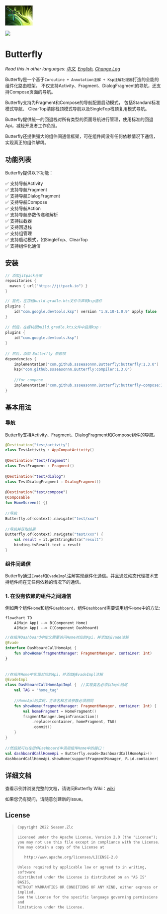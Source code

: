 ![](Butterfly.png)

[![](https://jitpack.io/v/ssseasonnn/Butterfly.svg)](https://jitpack.io/#ssseasonnn/Butterfly)

# Butterfly

*Read this in other languages: [中文](README.zh.md), [English](README.md), [Change Log](CHANGELOG.md)*

Butterfly是一个基于`Coroutine + Annotation注解 + Ksp注解处理器`打造的全能的组件化路由框架。
不仅支持Activity、Fragment、DialogFragment的导航，还支持Compose页面的导航。

Butterfly支持为Fragment和Compose的导航配置启动模式， 包括Standard标准模式导航、
ClearTop清除栈顶模式导航以及SingleTop栈顶复用模式导航。

Butterfly提供统一的回退栈对所有类型的页面导航进行管理，使用标准的回退Api，减轻开发者工作负担。

Butterfly还提供强大的组件间通信框架，可在组件间没有任何依赖情况下通信，实现真正的组件解耦。


## 功能列表

Butterfly提供以下功能：

✅ 支持导航Activity <br>
✅ 支持导航Fragment <br>
✅ 支持导航DialogFragment <br>
✅ 支持导航Compose <br>
✅ 支持导航Action <br>
✅ 支持导航参数传递和解析 <br>
✅ 支持拦截器 <br>
✅ 支持回退栈 <br>
✅ 支持组管理 <br>
✅ 支持启动模式，如SingleTop、ClearTop <br>
✅ 支持组件化通信 <br>

## 安装

```kotlin
// 添加jitpack仓库
repositories {
  maven { url("https://jitpack.io") }
}
```

```kotlin
// 首先，在顶级build.gradle.kts文件中声明ksp插件
plugins {
    id("com.google.devtools.ksp") version "1.8.10-1.0.9" apply false
}

// 然后，在模块级build.gradle.kts文件中启用ksp：
plugins {
    id("com.google.devtools.ksp")
}

// 然后，添加 Butterfly 依赖项
dependencies {
    implementation("com.github.ssseasonnn.Butterfly:butterfly:1.3.0")
    ksp("com.github.ssseasonnn.Butterfly:compiler:1.3.0")

    //for compose
    implementation("com.github.ssseasonnn.Butterfly:butterfly-compose:1.3.0")
}
```


## 基本用法

### 导航

Butterfly支持Activity、Fragment、DialogFragment和Compose组件的导航。

```kotlin
@Destination("test/activity")
class TestActivity : AppCompatActivity()

@Destination("test/fragment")
class TestFragment : Fragment()

@Destination("test/dialog")
class TestDialogFragment : DialogFragment()

@Destination("test/compose")
@Composable
fun HomeScreen() {}

//导航
Butterfly.of(context).navigate("test/xxx")

//导航并获取结果
Butterfly.of(context).navigate("test/xxx") {
    val result = it.getStringExtra("result")
    binding.tvResult.text = result
}
```

### 组件间通信

Butterfly通过`Evade`和`EvadeImpl`注解实现组件化通信。并且通过动态代理技术支持组件间在无任何依赖的情况下的通信。

### 1. 在没有依赖的组件之间通信

例如两个组件`Home`和组件`Dashboard`，组件`Dashboard`需要调用组件`Home`中的方法:

```mermaid
flowchart TD
	A(Main App) --> B(Component Home)
	A(Main App) --> C(Component Dashboard)
```

```kotlin
//在组件Dashboard中定义需要访问Home对应的Api，并添加@Evade注解
@Evade
interface DashboardCallHomeApi {
    fun showHome(fragmentManager: FragmentManager, container: Int)
}


//在组件Home中实现对应的Api，并添加@EvadeImpl注解
@EvadeImpl
class DashboardCallHomeApiImpl {  //实现类名必须以Impl结尾
    val TAG = "home_tag"

    //HomeApi的实现，方法名和方法参数必须相同
    fun showHome(fragmentManager: FragmentManager, container: Int) {
        val homeFragment = HomeFragment()
        fragmentManager.beginTransaction()
            .replace(container, homeFragment, TAG)
            .commit()
    }
}

//然后就可以在组件Dashboard中调用组件Home中的接口：
val dashboardCallHomeApi = Butterfly.evade<DashboardCallHomeApi>()
dashboardCallHomeApi.showHome(supportFragmentManager, R.id.container)
```

## 详细文档

查看示例并浏览完整的文档，请访问Butterfly Wiki：[wiki](https://github.com/ssseasonnn/Butterfly/wiki)

如果您仍有疑问，请随意创建新的issue。


## License

> ```
> Copyright 2022 Season.Zlc
>
> Licensed under the Apache License, Version 2.0 (the "License");
> you may not use this file except in compliance with the License.
> You may obtain a copy of the License at
>
>    http://www.apache.org/licenses/LICENSE-2.0
>
> Unless required by applicable law or agreed to in writing, software
> distributed under the License is distributed on an "AS IS" BASIS,
> WITHOUT WARRANTIES OR CONDITIONS OF ANY KIND, either express or implied.
> See the License for the specific language governing permissions and
> limitations under the License.
> ```
